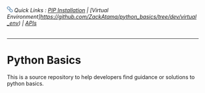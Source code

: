 ###### <img src='https://github.com/ZackAtama/python_basics/blob/dev/assets/icons/link.png' alt='Uganda Flag' height='15'> Quick Links : [PIP Installation](https://github.com/ZackAtama/python_basics/pip) | [Virtual Environment]https://github.com/ZackAtama/python_basics/tree/dev/virtual_env) | [APIs](https://github.com/ZackAtama/python_basics/apis)
---

# Python Basics
This is a source repository to help developers find guidance or solutions to python basics.
